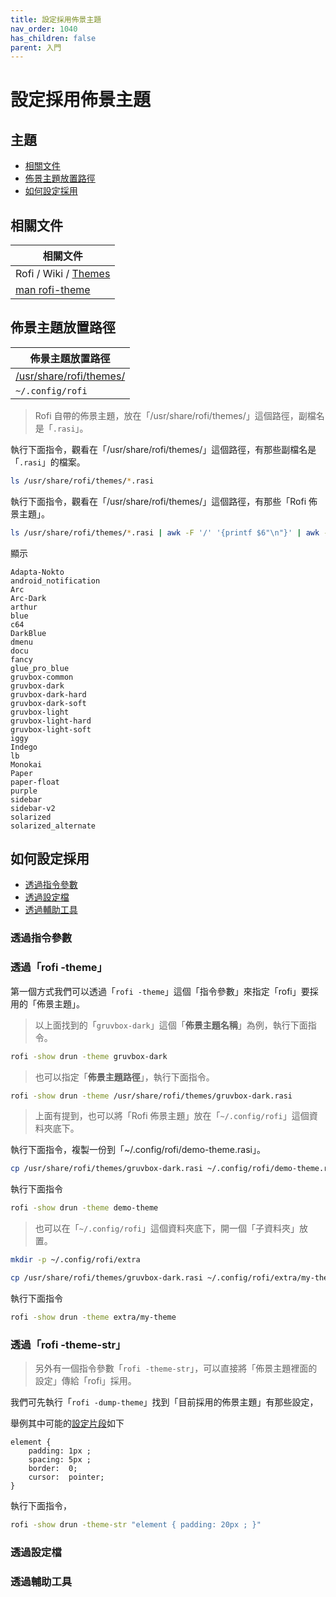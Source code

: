```yaml
---
title: 設定採用佈景主題
nav_order: 1040
has_children: false
parent: 入門
---
```



# 設定採用佈景主題




## 主題

* [相關文件](#相關文件)
* [佈景主題放置路徑](#佈景主題放置路徑)
* [如何設定採用](#如何設定採用)





## 相關文件

| 相關文件 |
| ------- |
| Rofi / Wiki / [Themes](https://github.com/davatorium/rofi/wiki/Themes) |
| [man rofi-theme](https://github.com/davatorium/rofi/blob/next/doc/rofi-theme.5.markdown) |




## 佈景主題放置路徑

| 佈景主題放置路徑 |
| -------------- |
| [/usr/share/rofi/themes/](https://github.com/davatorium/rofi/tree/next/themes) |
| `~/.config/rofi` |


> Rofi 自帶的佈景主題，放在「/usr/share/rofi/themes/」這個路徑，副檔名是「`.rasi`」。

執行下面指令，觀看在「/usr/share/rofi/themes/」這個路徑，有那些副檔名是「`.rasi`」的檔案。

``` sh
ls /usr/share/rofi/themes/*.rasi
```

執行下面指令，觀看在「/usr/share/rofi/themes/」這個路徑，有那些「Rofi 佈景主題」。

``` sh
ls /usr/share/rofi/themes/*.rasi | awk -F '/' '{printf $6"\n"}' | awk -F '.rasi' '{printf $1"\n"}' | sort -u
```

顯示

```
Adapta-Nokto
android_notification
Arc
Arc-Dark
arthur
blue
c64
DarkBlue
dmenu
docu
fancy
glue_pro_blue
gruvbox-common
gruvbox-dark
gruvbox-dark-hard
gruvbox-dark-soft
gruvbox-light
gruvbox-light-hard
gruvbox-light-soft
iggy
Indego
lb
Monokai
Paper
paper-float
purple
sidebar
sidebar-v2
solarized
solarized_alternate
```




## 如何設定採用

* [透過指令參數](#透過指令參數)
* [透過設定檔](#透過設定檔)
* [透過輔助工具](#透過輔助工具)




### 透過指令參數



### 透過「rofi -theme」

第一個方式我們可以透過「`rofi -theme`」這個「指令參數」來指定「rofi」要採用的「佈景主題」。

> 以上面找到的「`gruvbox-dark`」這個「**佈景主題名稱**」為例，執行下面指令。

``` sh
rofi -show drun -theme gruvbox-dark
```

> 也可以指定「**佈景主題路徑**」，執行下面指令。

``` sh
rofi -show drun -theme /usr/share/rofi/themes/gruvbox-dark.rasi
```

> 上面有提到，也可以將「Rofi 佈景主題」放在「`~/.config/rofi`」這個資料夾底下。

執行下面指令，複製一份到「~/.config/rofi/demo-theme.rasi」。

``` sh
cp /usr/share/rofi/themes/gruvbox-dark.rasi ~/.config/rofi/demo-theme.rasi
```

執行下面指令

``` sh
rofi -show drun -theme demo-theme
```

> 也可以在「`~/.config/rofi`」這個資料夾底下，開一個「子資料夾」放置。

``` sh
mkdir -p ~/.config/rofi/extra

cp /usr/share/rofi/themes/gruvbox-dark.rasi ~/.config/rofi/extra/my-theme.rasi
```

執行下面指令

``` sh
rofi -show drun -theme extra/my-theme
```




### 透過「rofi -theme-str」

> 另外有一個指令參數「`rofi -theme-str`」，可以直接將「佈景主題裡面的設定」傳給「rofi」採用。


我們可先執行「`rofi -dump-theme`」找到「目前採用的佈景主題」有那些設定，

舉例其中可能的[設定片段](https://github.com/davatorium/rofi/blob/next/doc/default_theme.rasi#L34-L39)如下

```
element {
    padding: 1px ;
    spacing: 5px ;
    border:  0;
    cursor:  pointer;
}
```

執行下面指令，

``` sh
rofi -show drun -theme-str "element { padding: 20px ; }"
```




### 透過設定檔


### 透過輔助工具

